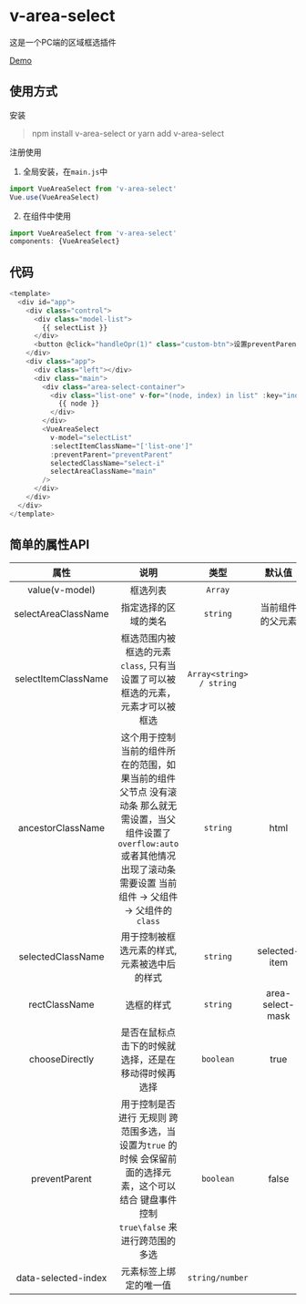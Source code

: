 # v-area-select

这是一个PC端的区域框选插件

[Demo](https://lixiaoming-bit.github.io/vue-area-select/)

## 使用方式

安装

> npm install v-area-select or yarn add v-area-select

注册使用

1. 全局安装，在`main.js`中
```js
import VueAreaSelect from 'v-area-select'
Vue.use(VueAreaSelect)
```
2. 在组件中使用
```js
import VueAreaSelect from 'v-area-select'
components: {VueAreaSelect}
```

## 代码
```js
<template>
  <div id="app">
    <div class="control">
      <div class="model-list">
        {{ selectList }}
      </div>
      <button @click="handleOpr(1)" class="custom-btn">设置preventParent: {{ preventParent }}</button>
    </div>
    <div class="app">
      <div class="left"></div>
      <div class="main">
        <div class="area-select-container">
          <div class="list-one" v-for="(node, index) in list" :key="index" :data-selected-index="index">
            {{ node }}
          </div>
        </div>
        <VueAreaSelect
          v-model="selectList"
          :selectItemClassName="['list-one']"
          :preventParent="preventParent"
          selectedClassName="select-i"
          selectAreaClassName="main"
        />
      </div>
    </div>
  </div>
</template>
```

## 简单的属性API

|        属性         |                                                                                          说明                                                                                           |           类型           |      默认值      |
| :-----------------: | :-------------------------------------------------------------------------------------------------------------------------------------------------------------------------------------: | :----------------------: | :--------------: |
|   value(v-model)    |                                                                                        框选列表                                                                                         |         `Array`          |
| selectAreaClassName |                                                                                  指定选择的区域的类名                                                                                   |         `string`         | 当前组件的父元素 |
| selectItemClassName |                                                     框选范围内被框选的元素`class`, 只有当设置了可以被框选的元素， 元素才可以被框选                                                      | `Array<string> / string` |                  |
|  ancestorClassName  | 这个用于控制当前的组件所在的范围，如果当前的组件父节点 没有滚动条 那么就无需设置，当父组件设置了`overflow:auto` 或者其他情况出现了滚动条 需要设置 当前组件 -> 父组件 -> 父组件的`class` |         `string`         |       html       |
|  selectedClassName  |                                                                      用于控制被框选元素的样式, 元素被选中后的样式                                                                       |         `string`         |  selected-item   |
|    rectClassName    |                                                                                       选框的样式                                                                                        |         `string`         | area-select-mask |
|   chooseDirectly    |                                                                  是否在鼠标点击下的时候就选择，还是在移动得时候再选择                                                                   |        `boolean`         |       true       |
|    preventParent    |                       用于控制是否进行 无规则 跨范围多选，当设置为`true` 的时候 会保留前面的选择元素，这个可以结合 键盘事件 控制 `true\false` 来进行跨范围的多选                        |        `boolean`         |      false       |
| data-selected-index |                                                                                 元素标签上绑定的唯一值                                                                                  |     `string/number`      |
